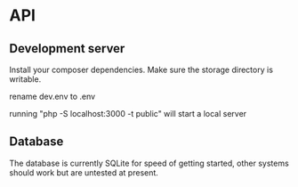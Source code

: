 # API

## Development server
Install your composer dependencies.
Make sure the storage directory is writable.

rename dev.env to .env

running "php -S localhost:3000 -t public" will start a local server

## Database
The database is currently SQLite for speed of getting started, other systems should work but are untested at present.
